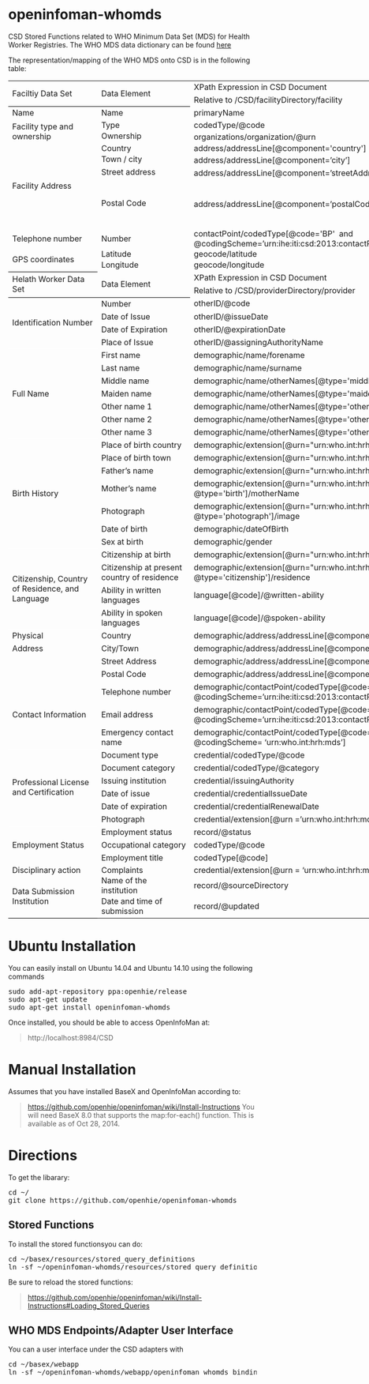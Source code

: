 openinfoman-whomds
==================

CSD Stored Functions related to WHO Minimum Data Set (MDS) for Health Worker Registries.  The WHO MDS data dictionary can be found <a href="http://www.who.int/hrh/statistics/minimun_data_set/en/">here</a>


The representation/mapping of the WHO MDS onto CSD is in the following table:

<table border=0 cellpadding=0 cellspacing=0 width=773 style='border-collapse:
 collapse;table-layout:fixed;width:773pt'>
 <col width=132 style='mso-width-source:userset;mso-width-alt:5632;width:132pt'>
 <col width=138 style='mso-width-source:userset;mso-width-alt:5888;width:138pt'>
 <col width=503 style='mso-width-source:userset;mso-width-alt:21461;width:503pt'>
 <tr height=15 style='height:15.0pt;mso-yfti-firstrow:yes;mso-yfti-irow:0'>
  <td rowspan=2 height=31 class=xl70 width=132 style='border-bottom:1.0pt solid black;
  height:31.0pt;width:132pt'><span>Faciltiy Data Set</span></td>
  <td rowspan=2 class=xl70 width=138 style='border-bottom:1.0pt solid black;
  width:138pt'><span>Data Element</span></td>
  <td class=xl67 width=503 style='width:503pt'><span>XPath Expression in CSD
  Document</td>
 </tr>
 <tr height=16 style='height:16.0pt'>
  <td height=16 class=xl68 width=503 style='height:16.0pt;width:503pt'></span><span>Relative
  to /CSD/facilityDirectory/facility</span></td>
 </tr>
 <tr height=15 style='height:15.0pt;mso-yfti-irow:1'>
  <td height=15 class=xl65 width=132 style='height:15.0pt;width:132pt'>Name</td>
  <td class=xl65 width=138 style='width:138pt'><span>Name</span></td>
  <td class=xl65 width=503 style='width:503pt'><span>primaryName</span></td>
 </tr>
 <tr height=15 style='height:15.0pt;mso-yfti-irow:2'>
  <td rowspan=2 height=30 class=xl65 width=132 style='height:30.0pt;width:132pt;
  padding-bottom:0in;padding-top:0in'>Facility type and ownership</td>
  <td class=xl65 width=138 style='width:138pt;padding-bottom:0in;padding-top:
  .7pt'><span>Type</span></td>
  <td class=xl65 width=503 style='width:503pt;padding-bottom:0in;padding-top:
  .7pt'><span>codedType/@code</span></td>
 </tr>
 <tr height=15 style='height:15.0pt'>
  <td height=15 class=xl65 width=138 style='height:15.0pt;width:138pt'><span>Ownership</span></td>
  <td class=xl65 width=503 style='width:503pt;padding-bottom:0in;padding-top:
  .7pt'><span>organizations/organization/@urn</span></td>
 </tr>
 <tr height=15 style='height:15.0pt;mso-yfti-irow:4'>
  <td rowspan=5 height=120 class=xl65 width=132 style='height:120.0pt;
  width:132pt;padding-bottom:0in;padding-top:0in'><span>Facility Address</span></td>
  <td class=xl65 width=138 style='width:138pt;padding-bottom:0in;padding-top:
  .7pt'><span>Country</span></td>
  <td class=xl65 width=503 style='width:503pt;padding-bottom:0in;padding-top:
  .7pt'><span>address/addressLine[@component='country']</span></td>
 </tr>
 <tr height=15 style='height:15.0pt'>
  <td height=15 class=xl65 width=138 style='height:15.0pt;width:138pt'><span>Town
  / city</span></td>
  <td class=xl65 width=503 style='width:503pt;padding-bottom:0in;padding-top:
  .7pt'><span>address/addressLine[@component=’city’]</span></td>
 </tr>
 <tr height=15 style='height:15.0pt'>
  <td height=15 class=xl65 width=138 style='height:15.0pt;width:138pt'><span>Street
  address</span></td>
  <td class=xl65 width=503 style='width:503pt;padding-bottom:0in;padding-top:
  .7pt'><span>address/addressLine[@component=’streetAddress’]</span></td>
 </tr>
 <tr height=60 style='mso-height-source:userset;height:60.0pt'>
  <td rowspan=2 height=75 class=xl65 width=138 style='height:75.0pt;width:138pt'><span>Postal
  Code</span></td>
  <td rowspan=2 class=xl65 width=503 style='width:503pt;padding-bottom:0in;
  padding-top:.7pt'><span>address/addressLine[@component=’postalCode’]</span></td>
 </tr>
 <tr height=15 style='height:15.0pt'>
  <span>
 </tr>
 </span>
 <tr height=15 style='height:15.0pt;mso-yfti-irow:8'>
  <td height=15 class=xl65 width=132 style='height:15.0pt;width:132pt;
  padding-bottom:0in;padding-top:0in'>Telephone number</td>
  <td class=xl65 width=138 style='width:138pt;padding-bottom:0in;padding-top:
  .7pt'><span>Number</span></td>
  <td class=xl65 width=503 style='width:503pt;padding-bottom:0in;padding-top:
  .7pt'><span>contactPoint/codedType[@code='BP'<span
  style="mso-spacerun:yes">&nbsp; </span>and
  @codingScheme=’urn:ihe:iti:csd:2013:contactPoint’]</span></td>
 </tr>
 <tr height=15 style='height:15.0pt;mso-yfti-irow:9'>
  <td rowspan=2 height=31 class=xl65 width=132 style='border-bottom:1.0pt solid black;
  height:31.0pt;width:132pt'>GPS coordinates</td>
  <td class=xl65 width=138 style='width:138pt;padding-bottom:0in;padding-top:
  .7pt'><span>Latitude</span></td>
  <td class=xl65 width=503 style='width:503pt;padding-bottom:0in;padding-top:
  .7pt'><span>geocode/latitude</span></span><span></td>
 </tr>
 <tr height=16 style='height:16.0pt'>
  <td height=16 class=xl69 width=138 style='height:16.0pt;width:138pt'><span>Longitude</span></td>
  <td class=xl69 width=503 style='width:503pt'><span>geocode/longitude</span></td>
 </tr>
 <tr height=15 style='height:15.0pt'>
  <td rowspan=2 height=31 class=xl83 width=132 style='border-bottom:1.0pt solid black;
  height:31.0pt;border-top:none;width:132pt'><span>Helath Worker Data Set</span></td>
  <td rowspan=2 class=xl83 width=138 style='border-bottom:1.0pt solid black;
  border-top:none;width:138pt'><span>Data Element</span></td>
  <td class=xl72 width=503 style='width:503pt'><span>XPath Expression in CSD
  Document</td>
 </tr>
 <tr height=16 style='height:16.0pt'>
  <td height=16 class=xl73 width=503 style='height:16.0pt;width:503pt'></span><span>Relative
  to /CSD/providerDirectory/provider</span></td>
 </tr>
 <tr height=16 style='height:16.0pt;mso-yfti-irow:1'>
  <td rowspan=4 height=64 class=xl70 width=132 style='border-bottom:1.0pt solid white;
  height:64.0pt;border-top:none;width:132pt'><span>Identification Number</span></td>
  <td class=xl75 width=138 style='width:138pt'><span>Number</span></td>
  <td class=xl76 width=503 style='width:503pt'><span>otherID/@code</span></td>
 </tr>
 <tr height=16 style='height:16.0pt'>
  <td height=16 class=xl75 width=138 style='height:16.0pt;width:138pt'><span>Date
  of Issue</span></td>
  <td class=xl76 width=503 style='width:503pt'><span>otherID/@issueDate</span></td>
 </tr>
 <tr height=16 style='height:16.0pt'>
  <td height=16 class=xl75 width=138 style='height:16.0pt;width:138pt'><span>Date
  of Expiration</span></td>
  <td class=xl76 width=503 style='width:503pt'><span>otherID/@expirationDate</span></td>
 </tr>
 <tr height=16 style='height:16.0pt'>
  <td height=16 class=xl75 width=138 style='height:16.0pt;width:138pt'><span>Place
  of Issue</span></td>
  <td class=xl76 width=503 style='width:503pt'><span>otherID/@assigningAuthorityName</span></td>
 </tr>
 <tr height=16 style='height:16.0pt;mso-yfti-irow:5'>
  <td rowspan=7 height=112 class=xl86 width=132 style='border-bottom:1.0pt solid white;
  height:112.0pt;border-top:none;width:132pt'><span>Full Name</span></td>
  <td class=xl75 width=138 style='width:138pt'><span>First name</span></td>
  <td class=xl75 width=503 style='width:503pt'><span>demographic/name/forename</span></td>
 </tr>
 <tr height=16 style='height:16.0pt'>
  <td height=16 class=xl75 width=138 style='height:16.0pt;width:138pt'><span>Last
  name</span></td>
  <td class=xl75 width=503 style='width:503pt'><span>demographic/name/surname</span></td>
 </tr>
 <tr height=16 style='height:16.0pt'>
  <td height=16 class=xl75 width=138 style='height:16.0pt;width:138pt'><span>Middle
  name</span></td>
  <td class=xl75 width=503 style='width:503pt'><span>demographic/name/otherNames[@type='middle']</span></td>
 </tr>
 <tr height=16 style='height:16.0pt'>
  <td height=16 class=xl75 width=138 style='height:16.0pt;width:138pt'><span>Maiden
  name</span></td>
  <td class=xl75 width=503 style='width:503pt'><span>demographic/name/otherNames[@type='maiden']</span></td>
 </tr>
 <tr height=16 style='height:16.0pt'>
  <td height=16 class=xl75 width=138 style='height:16.0pt;width:138pt'><span>Other
  name 1</span></td>
  <td class=xl75 width=503 style='width:503pt'><span>demographic/name/otherNames[@type='other_1']</span></td>
 </tr>
 <tr height=16 style='height:16.0pt'>
  <td height=16 class=xl75 width=138 style='height:16.0pt;width:138pt'><span>Other
  name 2</span></td>
  <td class=xl75 width=503 style='width:503pt'><span>demographic/name/otherNames[@type='other_2']</span></td>
 </tr>
 <tr height=16 style='height:16.0pt'>
  <td height=16 class=xl75 width=138 style='height:16.0pt;width:138pt'><span>Other
  name 3</span></td>
  <td class=xl75 width=503 style='width:503pt'><span>demographic/name/otherNames[@type='other_3']</span></td>
 </tr>
 <tr height=16 style='height:16.0pt;mso-yfti-irow:12'>
  <td rowspan=7 height=112 class=xl86 width=132 style='border-bottom:1.0pt solid white;
  height:112.0pt;border-top:none;width:132pt'><span>Birth History</span></td>
  <td class=xl75 width=138 style='width:138pt'><span>Place of birth country</span></td>
  <td class=xl75 width=503 style='width:503pt'><span>demographic/extension[@urn=&quot;urn:who.int:hrh:mds&quot;
  and @type='birth']/country</span></td>
 </tr>
 <tr height=16 style='height:16.0pt'>
  <td height=16 class=xl75 width=138 style='height:16.0pt;width:138pt'><span>Place
  of birth town</span></td>
  <td class=xl75 width=503 style='width:503pt'><span>demographic/extension[@urn=&quot;urn:who.int:hrh:mds&quot;
  and @type='birth']/town</span></td>
 </tr>
 <tr height=16 style='height:16.0pt'>
  <td height=16 class=xl75 width=138 style='height:16.0pt;width:138pt'><span>Father’s
  name</span></td>
  <td class=xl75 width=503 style='width:503pt'><span>demographic/extension[@urn=&quot;urn:who.int:hrh:mds&quot;
  and @type='birth']/fatherName</span></td>
 </tr>
 <tr height=16 style='height:16.0pt'>
  <td height=16 class=xl75 width=138 style='height:16.0pt;width:138pt'><span>Mother’s
  name</span></td>
  <td class=xl75 width=503 style='width:503pt'><span>demographic/extension[@urn=&quot;urn:who.int:hrh:mds&quot;
  and @type='birth']/motherName</span></td>
 </tr>
 <tr height=16 style='height:16.0pt'>
  <td height=16 class=xl75 width=138 style='height:16.0pt;width:138pt'><span>Photograph</span></td>
  <td class=xl75 width=503 style='width:503pt'><span>demographic/extension[@urn=&quot;urn:who.int:hrh:mds&quot;<span
  style="mso-spacerun:yes">&nbsp; </span>and @type='photograph']/image</span></td>
 </tr>
 <tr height=16 style='height:16.0pt'>
  <td height=16 class=xl75 width=138 style='height:16.0pt;width:138pt'><span>Date
  of birth</span></td>
  <td class=xl75 width=503 style='width:503pt'><span>demographic/dateOfBirth</span></td>
 </tr>
 <tr height=16 style='height:16.0pt'>
  <td height=16 class=xl75 width=138 style='height:16.0pt;width:138pt'><span>Sex
  at birth</span></td>
  <td class=xl75 width=503 style='width:503pt'><span>demographic/gender</span></td>
 </tr>
 <tr height=16 style='height:16.0pt;mso-yfti-irow:19'>
  <td rowspan=4 height=109 class=xl86 width=132 style='border-bottom:1.0pt solid white;
  height:109.0pt;border-top:none;width:132pt'><span>Citizenship, Country of
  Residence, and Language</span></td>
  <td class=xl75 width=138 style='width:138pt'><span>Citizenship at birth</span></td>
  <td class=xl75 width=503 style='width:503pt'><span>demographic/extension[@urn=&quot;urn:who.int:hrh:mds&quot;
  and @type='citizenship']/birth</span></td>
 </tr>
 <tr height=31 style='height:31.0pt'>
  <td height=31 class=xl75 width=138 style='height:31.0pt;width:138pt'><span>Citizenship
  at present country of residence</span></td>
  <td class=xl75 width=503 style='width:503pt'><span>demographic/extension[@urn=&quot;urn:who.int:hrh:mds&quot;
  and @type='citizenship']/residence</span></td>
 </tr>
 <tr height=31 style='height:31.0pt'>
  <td height=31 class=xl75 width=138 style='height:31.0pt;width:138pt'><span>Ability
  in written languages</span></td>
  <td class=xl75 width=503 style='width:503pt'><span>language[@code]/@written-ability</span></td>
 </tr>
 <tr height=31 style='height:31.0pt'>
  <td height=31 class=xl75 width=138 style='height:31.0pt;width:138pt'><span>Ability
  in spoken languages</span></td>
  <td class=xl75 width=503 style='width:503pt'><span>language[@code]/@spoken-ability</span></td>
 </tr>
 <tr height=16 style='height:16.0pt;mso-yfti-irow:23'>
  <td height=16 class=xl74 width=132 style='height:16.0pt;width:132pt'><span>Physical</td>
  <td class=xl75 width=138 style='width:138pt'><span>Country</span></td>
  <td class=xl75 width=503 style='width:503pt'><span>demographic/address/addressLine[@component='country’]</span></td>
 </tr>
 <tr height=16 style='height:16.0pt'>
  <td height=16 class=xl74 width=132 style='height:16.0pt;width:132pt'>Address</span></td>
  <td class=xl75 width=138 style='width:138pt'><span>City/Town</span></td>
  <td class=xl75 width=503 style='width:503pt'><span>demographic/address/addressLine[@component='city']</span></td>
 </tr>
 <tr height=16 style='height:16.0pt'>
  <td height=16 class=xl77 width=132 style='height:16.0pt;width:132pt'>&nbsp;</td>
  <td class=xl75 width=138 style='width:138pt'><span>Street Address</span></td>
  <td class=xl75 width=503 style='width:503pt'><span>demographic/address/addressLine[@component=’streetAddress']</span></td>
 </tr>
 <tr height=16 style='height:16.0pt'>
  <td height=16 class=xl78 width=132 style='height:16.0pt;width:132pt'>&nbsp;</td>
  <td class=xl75 width=138 style='width:138pt'><span>Postal Code</span></td>
  <td class=xl75 width=503 style='width:503pt'><span>demographic/address/addressLine[@component=’postalCode']</span></td>
 </tr>
 <tr height=31 style='height:31.0pt;mso-yfti-irow:27'>
  <td rowspan=3 height=93 class=xl86 width=132 style='border-bottom:1.0pt solid white;
  height:93.0pt;border-top:none;width:132pt'><span>Contact Information</span></td>
  <td class=xl79 width=138 style='width:138pt'><span>Telephone number</span></td>
  <td class=xl75 width=503 style='width:503pt'><span>demographic/contactPoint/codedType[@code='BP'<span
  style="mso-spacerun:yes">&nbsp; </span>and
  @codingScheme=’urn:ihe:iti:csd:2013:contactPoint’]</span></td>
 </tr>
 <tr height=31 style='height:31.0pt'>
  <td height=31 class=xl79 width=138 style='height:31.0pt;width:138pt'><span>Email
  address</span></td>
  <td class=xl75 width=503 style='width:503pt'><span>demographic/contactPoint/codedType[@code='EMAIL'
  and @codingScheme=’urn:ihe:iti:csd:2013:contactPoint’]</span></td>
 </tr>
 <tr height=31 style='height:31.0pt'>
  <td height=31 class=xl75 width=138 style='height:31.0pt;width:138pt'><span>Emergency
  contact name</span></td>
  <td class=xl75 width=503 style='width:503pt'><span>demographic/contactPoint/codedType[@code='EMERGENCY'<span
  style="mso-spacerun:yes">&nbsp; </span>and @codingScheme=
  ‘urn:who.int:hrh:mds’]</span></td>
 </tr>
 <tr height=16 style='height:16.0pt;mso-yfti-irow:30'>
  <td rowspan=6 height=96 class=xl86 width=132 style='border-bottom:1.0pt solid white;
  height:96.0pt;border-top:none;width:132pt'><span>Professional License and
  Certification</span></td>
  <td class=xl75 width=138 style='width:138pt'><span>Document type</span></td>
  <td class=xl76 width=503 style='width:503pt'><span>credential/codedType/@code</span></td>
 </tr>
 <tr height=16 style='height:16.0pt'>
  <td height=16 class=xl75 width=138 style='height:16.0pt;width:138pt'><span>Document
  category</span></td>
  <td class=xl76 width=503 style='width:503pt'><span>credential/codedType/@category</span></td>
 </tr>
 <tr height=16 style='height:16.0pt'>
  <td height=16 class=xl75 width=138 style='height:16.0pt;width:138pt'><span>Issuing
  institution</span></td>
  <td class=xl76 width=503 style='width:503pt'><span>credential/issuingAuthority</span></td>
 </tr>
 <tr height=16 style='height:16.0pt'>
  <td height=16 class=xl75 width=138 style='height:16.0pt;width:138pt'><span>Date
  of issue</span></td>
  <td class=xl76 width=503 style='width:503pt'><span>credential/credentialIssueDate</span></td>
 </tr>
 <tr height=16 style='height:16.0pt'>
  <td height=16 class=xl75 width=138 style='height:16.0pt;width:138pt'><span>Date
  of expiration</span></td>
  <td class=xl76 width=503 style='width:503pt'><span>credential/credentialRenewalDate</span></td>
 </tr>
 <tr height=16 style='height:16.0pt'>
  <td height=16 class=xl75 width=138 style='height:16.0pt;width:138pt'><span>Photograph</span></td>
  <td class=xl76 width=503 style='width:503pt'><span>credential/extension<font
  class="font6">[@urn =’urn:who.int:hrh:mds’ </font><font class="font5">and
  @type='photograph']/image</font></span></td>
 </tr>
 <tr height=16 style='height:16.0pt;mso-yfti-irow:36'>
  <td rowspan=3 height=47 class=xl86 width=132 style='height:47.0pt;border-top:
  none;width:132pt'><span>Employment Status</span></td>
  <td class=xl80 width=138 style='width:138pt'><span>Employment status</span></td>
  <td class=xl80 width=503 style='width:503pt'><span>record/@status</span></td>
 </tr>
 <tr height=16 style='height:16.0pt'>
  <td height=16 class=xl81 width=138 style='height:16.0pt;width:138pt'><span>Occupational
  category</span></td>
  <td class=xl81 width=503 style='width:503pt'><span>codedType/@code</span></td>
 </tr>
 <tr height=15 style='height:15.0pt'>
  <td height=15 class=xl81 width=138 style='height:15.0pt;width:138pt'><span>Employment
  title</span></td>
  <td class=xl81 width=503 style='width:503pt'><span>codedType[@code]</span></td>
 </tr>
 <tr height=15 style='height:15.0pt;mso-yfti-irow:39'>
  <td height=15 class=xl65 width=132 style='height:15.0pt;width:132pt;
  padding-bottom:0in;padding-top:0in'>Disciplinary action</td>
  <td class=xl65 width=138 style='width:138pt;padding-bottom:0in;padding-top:
  .7pt'><span>Complaints</span></td>
  <td class=xl66 width=503 style='width:503pt;padding-bottom:0in;padding-top:
  .7pt'><span>credential/extension[<font class="font6">@urn =
  ‘urn:who.int:hrh:mds’ </font><font class="font5">and
  @type='complaints']/@value</font></span></td>
 </tr>
 <tr height=15 style='height:15.0pt;mso-yfti-irow:40'>
  <td rowspan=2 height=46 class=xl65 width=132 style='border-bottom:1.0pt solid black;
  height:46.0pt;width:132pt'><span>Data Submission Institution</span></td>
  <td class=xl65 width=138 style='width:138pt;padding-bottom:0in;padding-top:
  .7pt'><span>Name of the institution<span
  style="mso-spacerun:yes">&nbsp;</span></span></td>
  <td class=xl66 width=503 style='width:503pt;padding-bottom:0in;padding-top:
  .7pt'><span>record/@sourceDirectory</span></td>
 </tr>
 <tr height=31 style='height:31.0pt'>
  <td height=31 class=xl69 width=138 style='height:31.0pt;width:138pt'><span>Date
  and time of submission</span></td>
  <td class=xl82 width=503 style='width:503pt'><span>record/@updated</span></td>
 </tr>
</table>




Ubuntu Installation
===================
You can easily install on Ubuntu 14.04 and Ubuntu 14.10 using the following commands
<pre>
sudo add-apt-repository ppa:openhie/release
sudo apt-get update
sudo apt-get install openinfoman-whomds
</pre>

Once installed, you should be able to access OpenInfoMan at:
> http://localhost:8984/CSD



Manual Installation
==================

Assumes that you have installed BaseX and OpenInfoMan according to:
> https://github.com/openhie/openinfoman/wiki/Install-Instructions
You will need BaseX 8.0 that supports the map:for-each() function.  This is available as of Oct 28, 2014.

Directions
==========
To get the libarary:
<pre>
cd ~/
git clone https://github.com/openhie/openinfoman-whomds
</pre>



Stored Functions
----------------
To install the stored functionsyou can do: 
<pre>
cd ~/basex/resources/stored_query_definitions
ln -sf ~/openinfoman-whomds/resources/stored_query_definitions/* .
</pre>
Be sure to reload the stored functions: 
> https://github.com/openhie/openinfoman/wiki/Install-Instructions#Loading_Stored_Queries


WHO MDS Endpoints/Adapter User Interface
----------------------------------------
You can a user interface under the CSD adapters with
<pre>
cd ~/basex/webapp
ln -sf ~/openinfoman-whomds/webapp/openinfoman_whomds_bindings.xqm
</pre>
